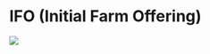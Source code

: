 # IFO (Initial Farm Offering)

![](<../.gitbook/assets/coming-soon-neon-sign\_191108-233 (2).webp>)
